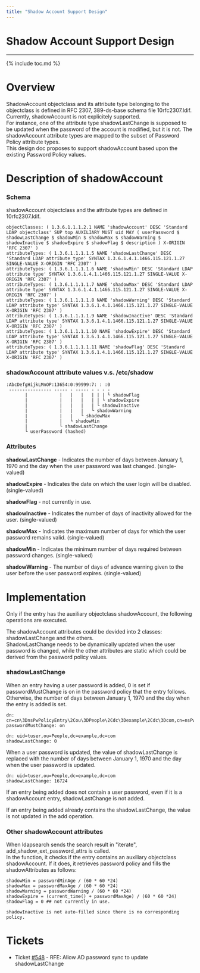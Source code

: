 ```yaml
---
title: "Shadow Account Support Design"
---
```


# Shadow Account Support Design
------------------

{% include toc.md %}

Overview
========

ShadowAccount objectclass and its attribute type belonging to the objectclass is defined in RFC 2307, 389-ds-base schema file 10rfc2307.ldif.
Currently, shadowAccount is not explicitely supported.  
For instance, one of the attribute type shadowLastChange is supposed to be updated when the password of the account is modified, but it is not.
The shadowAccount attribute types are mapped to the subset of Password Policy attribute types.  
This design doc proposes to support shadowAccount based upon the existing Password Policy values.

Description of shadowAccount
============================

### Schema

shadowAccount objectclass and the attribute types are defined in 10rfc2307.ldif.

    objectClasses: ( 1.3.6.1.1.1.2.1 NAME 'shadowAccount' DESC 'Standard LDAP objectclass' SUP top AUXILIARY MUST uid MAY ( userPassword $ shadowLastChange $ shadowMin $ shadowMax $ shadowWarning $ shadowInactive $ shadowExpire $ shadowFlag $ description ) X-ORIGIN 'RFC 2307' )
    attributeTypes: ( 1.3.6.1.1.1.1.5 NAME 'shadowLastChange' DESC 'Standard LDAP attribute type' SYNTAX 1.3.6.1.4.1.1466.115.121.1.27 SINGLE-VALUE X-ORIGIN 'RFC 2307' )
    attributeTypes: ( 1.3.6.1.1.1.1.6 NAME 'shadowMin' DESC 'Standard LDAP attribute type' SYNTAX 1.3.6.1.4.1.1466.115.121.1.27 SINGLE-VALUE X-ORIGIN 'RFC 2307' )
    attributeTypes: ( 1.3.6.1.1.1.1.7 NAME 'shadowMax' DESC 'Standard LDAP attribute type' SYNTAX 1.3.6.1.4.1.1466.115.121.1.27 SINGLE-VALUE X-ORIGIN 'RFC 2307' )
    attributeTypes: ( 1.3.6.1.1.1.1.8 NAME 'shadowWarning' DESC 'Standard LDAP attribute type' SYNTAX 1.3.6.1.4.1.1466.115.121.1.27 SINGLE-VALUE X-ORIGIN 'RFC 2307' )
    attributeTypes: ( 1.3.6.1.1.1.1.9 NAME 'shadowInactive' DESC 'Standard LDAP attribute type' SYNTAX 1.3.6.1.4.1.1466.115.121.1.27 SINGLE-VALUE X-ORIGIN 'RFC 2307' )
    attributeTypes: ( 1.3.6.1.1.1.1.10 NAME 'shadowExpire' DESC 'Standard LDAP attribute type' SYNTAX 1.3.6.1.4.1.1466.115.121.1.27 SINGLE-VALUE X-ORIGIN 'RFC 2307' )
    attributeTypes: ( 1.3.6.1.1.1.1.11 NAME 'shadowFlag' DESC 'Standard LDAP attribute type' SYNTAX 1.3.6.1.4.1.1466.115.121.1.27 SINGLE-VALUE X-ORIGIN 'RFC 2307' )

### shadowAccount attribute values v.s. /etc/shadow 

    :AbcDefgHijkLMnOP:13654:0:99999:7: : :0
     ---------------- ----- - ----- - - - -
           |            |   |   |   | | | └ shadowFlag
           |            |   |   |   | | └ shadowExpire
           |            |   |   |   | └ shadowInactive
           |            |   |   |   └ shadowWarning
           |            |   |   └ shadowMax
           |            |   └ shadowMin
           |            └ shadowLastChange
           └ userPassword (hashed)

### Attributes

<b>shadowLastChange</b> - Indicates the number of days between January 1, 1970 and the day when the user password was last changed. (single-valued)

<b>shadowExpire</b> - Indicates the date on which the user login will be disabled. (single-valued)

<b>shadowFlag</b> - not currently in use.

<b>shadowInactive</b> - Indicates the number of days of inactivity allowed for the user. (single-valued)

<b>shadowMax</b> - Indicates the maximum number of days for which the user password remains valid. (single-valued)

<b>shadowMin</b> - Indicates the minimum number of days required between password changes. (single-valued)

<b>shadowWarning</b> - The number of days of advance warning given to the user before the user password expires. (single-valued)

Implementation
==============

Only if the entry has the auxiliary objectclass shadowAccount, the following operations are executed.

The shadowAccount attributes could be devided into 2 classes: shadowLastChange and the others.  
ShadowLastChange needs to be dynamically updated when the user password is changed, 
while the other attributes are static which could be derived from the password policy values.

### shadowLastChange
When an entry having a user password is added, 0 is set if passwordMustChange is on in the password policy that the entry follows.  Otherwise, the number of days between January 1, 1970 and the day when the entry is added is set.

    dn: cn=cn\3DnsPwPolicyEntry\2Cou\3DPeople\2Cdc\3Dexample\2Cdc\3Dcom,cn=nsPwPolicyContainer,ou=People,dc=example,dc=com
    passwordMustChange: on
    
    dn: uid=tuser,ou=People,dc=example,dc=com
    shadowLastChange: 0

When a user password is updated, the value of shadowLastChange is replaced with the number of days between January 1, 1970 and the day when the user password is updated.

    dn: uid=tuser,ou=People,dc=example,dc=com
    shadowLastChange: 16724

If an entry being added does not contain a user password, even if it is a shadowAccount entry, shadowLastChange is not added.

If an entry being added already contains the shadowLastChange, the value is not updated in the add operation.

### Other shadowAccount attributes
When ldapsearch sends the search result in "iterate", add_shadow_ext_password_attrs is called.  
In the function, it checks if the entry contains an auxiliary objectclass shadowAccount.
If it does, it retrieves password policy and fills the shadowAttributes as follows:

    shadowMin = passwordMinAge / (60 * 60 *24)
    shadowMax = passwordMaxAge / (60 * 60 *24)
    shadowWarning = passwordWarning / (60 * 60 *24)
    shadowExpire = (current_time() + passwordMaxAge) / (60 * 60 *24)
    shadowFlag = 0 ## not currently in use.

    shadowInactive is not auto-filled since there is no corresponding policy.

Tickets
=======
* Ticket [\#548](https://fedorahosted.org/389/ticket/548) - RFE: Allow AD password sync to update shadowLastChange
